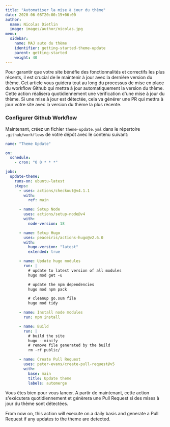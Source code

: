 ```yaml
---
title: "Automatiser la mise à jour du thème"
date: 2020-06-08T20:00:15+06:00
author:
  name: Nicolas Dietlin
  image: images/author/nicolas.jpg
menu:
  sidebar:
    name: MAJ auto du thème
    identifier: getting-started-theme-update
    parent: getting-started
    weight: 40
---
```


Pour garantir que votre site bénéfie des fonctionnalités et correctifs les plus récents, il est crucial de le maintenir à jour avec la dernière version du thème. Cet article vous guidera tout au long du processus de mise en place du workflow Github qui mettra à jour automatiquement la version du thème. Cette action réalisera quotidiennement une vérification d'une mise à jour du thème. Si une mise à jour est détectée, cela va générer une PR qui mettra à jour votre site avec la version du thème la plus récente.

### Configurer Github Workflow

Maintenant, créez un fichier `theme-update.yml` dans le répertoire `.github/workflows` de votre dépôt avec le contenu suivant:

```yaml
name: "Theme Update"

on:
  schedule:
    - cron: "0 0 * * *"

jobs:
  update-theme:
    runs-on: ubuntu-latest
    steps:
      - uses: actions/checkout@v4.1.1
        with:
          ref: main

      - name: Setup Node
        uses: actions/setup-node@v4
        with:
          node-version: 18

      - name: Setup Hugo
        uses: peaceiris/actions-hugo@v2.6.0
        with:
          hugo-version: "latest"
          extended: true

      - name: Update hugo modules
        run: |
          # update to latest version of all modules
          hugo mod get -u

          # update the npm dependencies
          hugo mod npm pack

          # cleanup go.sum file
          hugo mod tidy

      - name: Install node modules
        run: npm install

      - name: Build
        run: |
          # build the site
          hugo --minify
          # remove file generated by the build
          rm -rf public/

      - name: Create Pull Request
        uses: peter-evans/create-pull-request@v5
        with:
          base: main
          title: Update theme
          labels: automerge
```

Vous êtes bien pour vous lancer. A partir de maintenant, cette action s'exécutera quotidiennement et génèrera une Pull Request si des mises à jour du thème sont détectées.

From now on, this action will execute on a daily basis and generate a Pull Request if any updates to the theme are detected.
